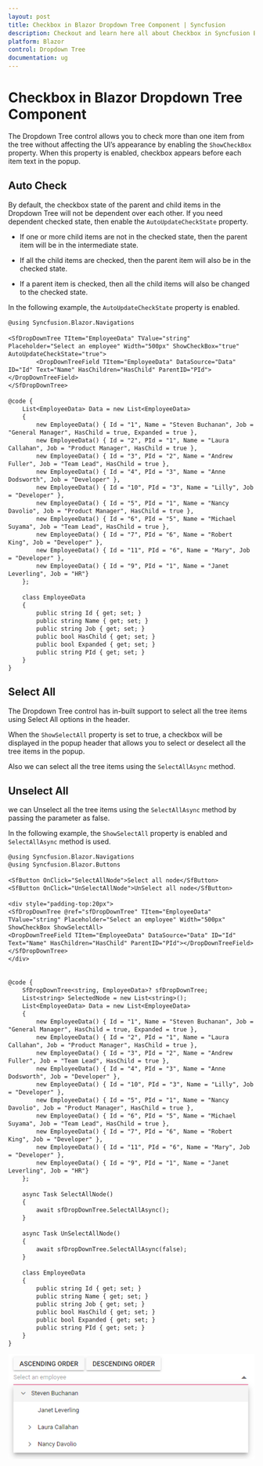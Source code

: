 ```yaml
---
layout: post
title: Checkbox in Blazor Dropdown Tree Component | Syncfusion
description: Checkout and learn here all about Checkbox in Syncfusion Blazor Dropdown Tree component and much more.
platform: Blazor
control: Dropdown Tree
documentation: ug
---
```


# Checkbox in Blazor Dropdown Tree Component

The Dropdown Tree control allows you to check more than one item from the tree without affecting the UI’s appearance by enabling the `ShowCheckBox` property. When this property is enabled, checkbox appears before each item text in the popup.

## Auto Check 

By default, the checkbox state of the parent and child items in the Dropdown Tree will not be dependent over each other. If you need dependent checked state, then enable the `AutoUpdateCheckState` property.

* If one or more child items are not in the checked state, then the parent item will be in the intermediate state.

* If all the child items are checked, then the parent item will also be in the checked state.

* If a parent item is checked, then all the child items will also be changed to the checked state.

In the following example, the `AutoUpdateCheckState` property is enabled.

```cshtml
@using Syncfusion.Blazor.Navigations

<SfDropDownTree TItem="EmployeeData" TValue="string" Placeholder="Select an employee" Width="500px" ShowCheckBox="true" AutoUpdateCheckState="true">
        <DropDownTreeField TItem="EmployeeData" DataSource="Data" ID="Id" Text="Name" HasChildren="HasChild" ParentID="PId"></DropDownTreeField>
</SfDropDownTree>

@code {
    List<EmployeeData> Data = new List<EmployeeData>
    {
        new EmployeeData() { Id = "1", Name = "Steven Buchanan", Job = "General Manager", HasChild = true, Expanded = true },
        new EmployeeData() { Id = "2", PId = "1", Name = "Laura Callahan", Job = "Product Manager", HasChild = true },
        new EmployeeData() { Id = "3", PId = "2", Name = "Andrew Fuller", Job = "Team Lead", HasChild = true },
        new EmployeeData() { Id = "4", PId = "3", Name = "Anne Dodsworth", Job = "Developer" },
        new EmployeeData() { Id = "10", PId = "3", Name = "Lilly", Job = "Developer" },
        new EmployeeData() { Id = "5", PId = "1", Name = "Nancy Davolio", Job = "Product Manager", HasChild = true },
        new EmployeeData() { Id = "6", PId = "5", Name = "Michael Suyama", Job = "Team Lead", HasChild = true },
        new EmployeeData() { Id = "7", PId = "6", Name = "Robert King", Job = "Developer" },
        new EmployeeData() { Id = "11", PId = "6", Name = "Mary", Job = "Developer" },
        new EmployeeData() { Id = "9", PId = "1", Name = "Janet Leverling", Job = "HR"}
    };

    class EmployeeData
    {
        public string Id { get; set; }
        public string Name { get; set; }
        public string Job { get; set; }
        public bool HasChild { get; set; }
        public bool Expanded { get; set; }
        public string PId { get; set; }
    }
}
```

## Select All

The Dropdown Tree control has in-built support to select all the tree items using Select All options in the header.

When the `ShowSelectAll` property is set to true, a checkbox will be displayed in the popup header that allows you to select or deselect all the tree items in the popup.

Also we can select all the tree items using the `SelectAllAsync` method.

## Unselect  All

we can Unselect all the tree items using the `SelectAllAsync` method by passing the parameter as false.

In the following example, the `ShowSelectAll` property is enabled and `SelectAllAsync` method is used.

```cshtml
@using Syncfusion.Blazor.Navigations
@using Syncfusion.Blazor.Buttons
 
<SfButton OnClick="SelectAllNode">Select all node</SfButton>
<SfButton OnClick="UnSelectAllNode">UnSelect all node</SfButton>

<div style="padding-top:20px">
<SfDropDownTree @ref="sfDropDownTree" TItem="EmployeeData" TValue="string" Placeholder="Select an employee" Width="500px"  ShowCheckBox ShowSelectAll>
<DropDownTreeField TItem="EmployeeData" DataSource="Data" ID="Id" Text="Name" HasChildren="HasChild" ParentID="PId"></DropDownTreeField>
</SfDropDownTree>
</div>

 
@code {
    SfDropDownTree<string, EmployeeData>? sfDropDownTree;
    List<string> SelectedNode = new List<string>();
    List<EmployeeData> Data = new List<EmployeeData>
    {
        new EmployeeData() { Id = "1", Name = "Steven Buchanan", Job = "General Manager", HasChild = true, Expanded = true },
        new EmployeeData() { Id = "2", PId = "1", Name = "Laura Callahan", Job = "Product Manager", HasChild = true },
        new EmployeeData() { Id = "3", PId = "2", Name = "Andrew Fuller", Job = "Team Lead", HasChild = true },
        new EmployeeData() { Id = "4", PId = "3", Name = "Anne Dodsworth", Job = "Developer" },
        new EmployeeData() { Id = "10", PId = "3", Name = "Lilly", Job = "Developer" },
        new EmployeeData() { Id = "5", PId = "1", Name = "Nancy Davolio", Job = "Product Manager", HasChild = true },
        new EmployeeData() { Id = "6", PId = "5", Name = "Michael Suyama", Job = "Team Lead", HasChild = true },
        new EmployeeData() { Id = "7", PId = "6", Name = "Robert King", Job = "Developer" },
        new EmployeeData() { Id = "11", PId = "6", Name = "Mary", Job = "Developer" },
        new EmployeeData() { Id = "9", PId = "1", Name = "Janet Leverling", Job = "HR"}
    };
 
    async Task SelectAllNode()
    {
        await sfDropDownTree.SelectAllAsync();
    }

    async Task UnSelectAllNode()
    {
        await sfDropDownTree.SelectAllAsync(false);
    }
 
    class EmployeeData
    {
        public string Id { get; set; }
        public string Name { get; set; }
        public string Job { get; set; }
        public bool HasChild { get; set; }
        public bool Expanded { get; set; }
        public string PId { get; set; }
    }
}
```

![MultiSelection in Blazor DropDownTree](./images/blazor-dropdowntree-component-sort-order.png)
